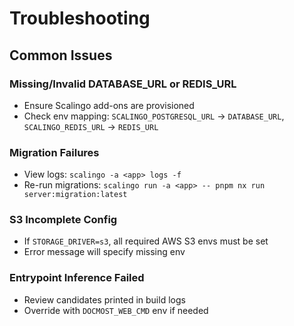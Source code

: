 # Troubleshooting

## Common Issues

### Missing/Invalid DATABASE_URL or REDIS_URL
- Ensure Scalingo add-ons are provisioned
- Check env mapping: `SCALINGO_POSTGRESQL_URL` → `DATABASE_URL`, `SCALINGO_REDIS_URL` → `REDIS_URL`

### Migration Failures
- View logs: `scalingo -a <app> logs -f`
- Re-run migrations: `scalingo run -a <app> -- pnpm nx run server:migration:latest`

### S3 Incomplete Config
- If `STORAGE_DRIVER=s3`, all required AWS S3 envs must be set
- Error message will specify missing env

### Entrypoint Inference Failed
- Review candidates printed in build logs
- Override with `DOCMOST_WEB_CMD` env if needed
